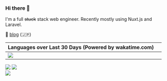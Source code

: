 ### Hi there 👋

I'm a full ~~stuck~~ stack web engineer. Recently mostly using Nuxt.js and Laravel.

:link: [blog](https://blog.hinaloe.net/) (:jp:)

|Languages over Last 30 Days (Powered by wakatime.com)||
|:---|:---|
|[![](https://wakatime.com/share/@hina/08a39432-b253-48a4-a3ae-11ddca53a3da.svg)](https://wakatime.com/@hina)||

![](https://github-readme-stats-silk-two.vercel.app/api?username=hinaloe)
![](https://github-readme-stats-silk-two.vercel.app/api/top-langs/?username=hinaloe&layout=compact)  
![](https://github-readme-stats-silk-two.vercel.app/api/wakatime?username=hina)

<!--
**hinaloe/hinaloe** is a ✨ _special_ ✨ repository because its `README.md` (this file) appears on your GitHub profile.

Here are some ideas to get you started:

- 🔭 I’m currently working on ...
- 🌱 I’m currently learning ...
- 👯 I’m looking to collaborate on ...
- 🤔 I’m looking for help with ...
- 💬 Ask me about ...
- 📫 How to reach me: ...
- 😄 Pronouns: ...
- ⚡ Fun fact: ...
-->
